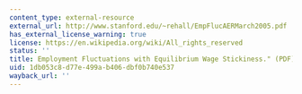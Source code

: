 ```yaml
---
content_type: external-resource
external_url: http://www.stanford.edu/~rehall/EmpFlucAERMarch2005.pdf
has_external_license_warning: true
license: https://en.wikipedia.org/wiki/All_rights_reserved
status: ''
title: Employment Fluctuations with Equilibrium Wage Stickiness." (PDF)
uid: 1db053c8-d77e-499a-b406-dbf0b740e537
wayback_url: ''
---
```

